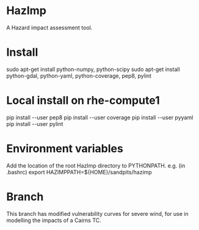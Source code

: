 HazImp
======

A Hazard impact assessment tool.

Install
=======
sudo apt-get install python-numpy, python-scipy
sudo apt-get install python-gdal, python-yaml, python-coverage, pep8, pylint

Local install on rhe-compute1
=============================
pip install --user pep8
pip install --user coverage
pip install --user pyyaml
pip install --user pylint


Environment variables
=====================
Add the location of the root HazImp directory to PYTHONPATH. e.g. (in .bashrc)
export HAZIMPPATH=${HOME}/sandpits/hazimp

Branch
======

This branch has modified vulnerability curves for severe wind, for use in modelling the impacts of a Cairns TC.